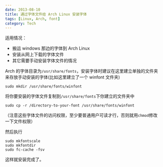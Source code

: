 ```yaml
---
date: 2013-08-10
title: 通过字体文件给 Arch Linux 安装字体
tags: [Linux, Arch, font]
category: Tech
---
```


适用情况：

-   搬运 windows 那边的字体到 Arch Linux
-   安装从网上下载的字体文件
-   其它需要手动安装字体文件的情况

Arch 的字体目录为`/usr/share/fonts`，安装字体时建议在这里建立单独的文件夹来存放手动安装的字体(比如这里建立了一个 winfont 文件夹)

    sudo mkdir /usr/share/fonts/winfont

将你要安装的字体文件复制到`/usr/share/fonts`下你建立的文件夹中

    sudo cp -r /directory-to-your-font /usr/share/fonts/winfont

（注意这些字体文件的访问权限，至少要普通用户可读才行，否则就用`chmod`修改一下文件权限）

然后执行

    sudo mkfontscale
    sudo mkfontdir
    sudo fc-cache -fsv

这样就安装完成了。
